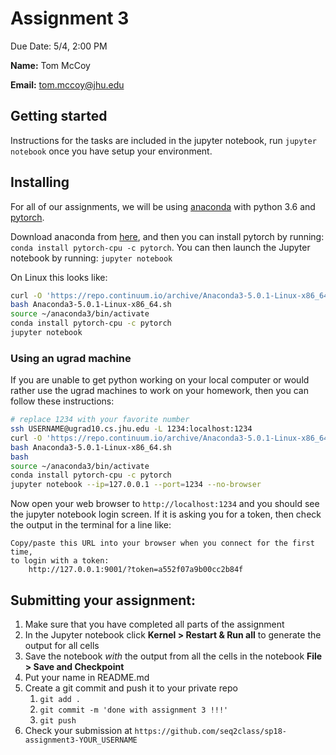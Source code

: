 # Assignment 3

Due Date: 5/4, 2:00 PM

**Name:** Tom McCoy

**Email:** tom.mccoy@jhu.edu

## Getting started
Instructions for the tasks are included in the jupyter notebook, run `jupyter
notebook` once you have setup your environment.

## Installing
For all of our assignments, we will be using [anaconda](https://www.anaconda.com/download/) with python 3.6 and [pytorch](http://pytorch.org/).

Download anaconda from [here](https://www.anaconda.com/download/), and then you can install pytorch by running: `conda install pytorch-cpu -c pytorch`.  You can then launch the Jupyter notebook by running: `jupyter notebook`

On Linux this looks like:
```bash
curl -O 'https://repo.continuum.io/archive/Anaconda3-5.0.1-Linux-x86_64.sh'
bash Anaconda3-5.0.1-Linux-x86_64.sh
source ~/anaconda3/bin/activate
conda install pytorch-cpu -c pytorch
jupyter notebook
```
### Using an ugrad machine
If you are unable to get python working on your local computer or would rather
use the ugrad machines to work on your homework, then you can follow these
instructions:

```bash
# replace 1234 with your favorite number
ssh USERNAME@ugrad10.cs.jhu.edu -L 1234:localhost:1234
curl -O 'https://repo.continuum.io/archive/Anaconda3-5.0.1-Linux-x86_64.sh'
bash Anaconda3-5.0.1-Linux-x86_64.sh
bash
source ~/anaconda3/bin/activate
conda install pytorch-cpu -c pytorch
jupyter notebook --ip=127.0.0.1 --port=1234 --no-browser
```
Now open your web browser to `http://localhost:1234` and you should see the jupyter notebook login screen.
If it is asking you for a token, then check the output in the terminal for a line like:
```
Copy/paste this URL into your browser when you connect for the first time,
to login with a token:
    http://127.0.0.1:9001/?token=a552f07a9b00cc2b84f
```

## Submitting your assignment:
  1. Make sure that you have completed all parts of the assignment
  2. In the Jupyter notebook click **Kernel > Restart & Run all** to generate the output for all cells
  3. Save the notebook *with* the output from all the cells in the notebook **File > Save and Checkpoint**
  4. Put your name in README.md
  5. Create a git commit and push it to your private repo
     1. `git add .`
     2. `git commit -m 'done with assignment 3 !!!'`
     3. `git push`
  6. Check your submission at `https://github.com/seq2class/sp18-assignment3-YOUR_USERNAME`

